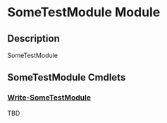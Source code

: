 ﻿---
Module Name: SomeTestModule
Module Guid: 3857beaa-51d5-4077-88f3-9b3b3e93d7b6
Download Help Link: https://github.com/justin-p/sometestmodule/release/SomeTestModule/docs/SomeTestModule.md
Help Version: 0.0.1
Locale: en-US
---

# SomeTestModule Module
## Description
SomeTestModule

## SomeTestModule Cmdlets
### [Write-SomeTestModule](Write-SomeTestModule.md)
TBD



